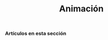 ﻿---
title: Animación
type: docs
weight: 50
url: /es/python-net/animation/
---
### **Artículos en esta sección**

